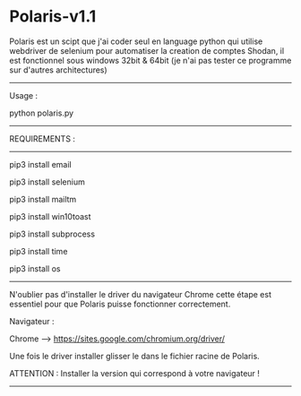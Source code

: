 # Polaris-v1.1

Polaris est un scipt que j'ai coder seul en language python qui utilise webdriver de selenium pour automatiser la creation de comptes Shodan, il est fonctionnel sous windows 32bit & 64bit (je n'ai pas tester ce programme sur d'autres architectures)

----

Usage :

python polaris.py

-----

REQUIREMENTS :

-----

pip3 install email

pip3 install selenium

pip3 install mailtm

pip3 install win10toast

pip3 install subprocess

pip3 install time

pip3 install os

-----

N'oublier pas d'installer le driver du navigateur Chrome cette étape est essentiel pour que Polaris puisse fonctionner correctement.

Navigateur :

Chrome --> https://sites.google.com/chromium.org/driver/

Une fois le driver installer glisser le dans le fichier racine de Polaris.

ATTENTION : Installer la version qui correspond à votre navigateur !

---
